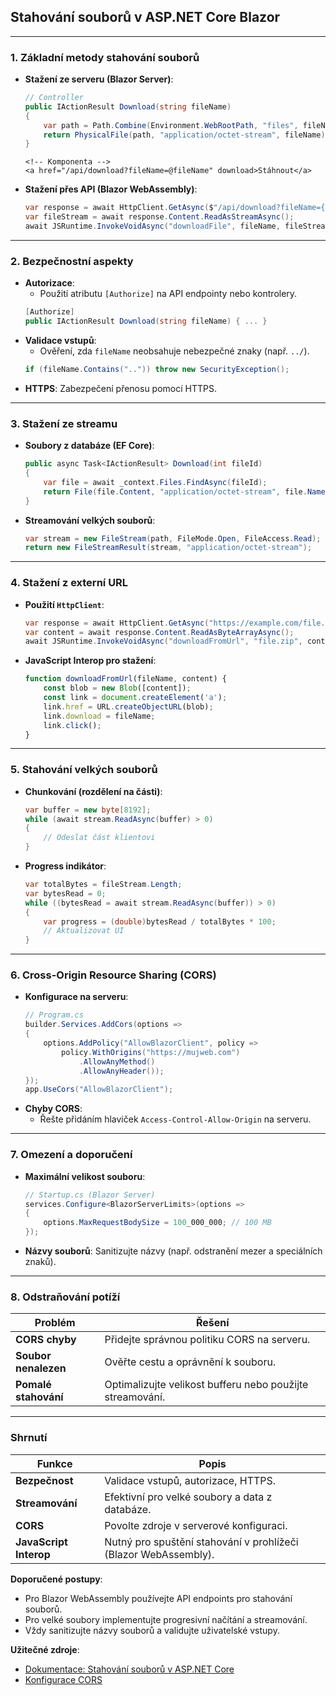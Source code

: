 
## **Stahování souborů v ASP.NET Core Blazor**

---

### **1. Základní metody stahování souborů**  

- **Stažení ze serveru (Blazor Server)**:  
  ```csharp  
  // Controller  
  public IActionResult Download(string fileName)  
  {  
      var path = Path.Combine(Environment.WebRootPath, "files", fileName);  
      return PhysicalFile(path, "application/octet-stream", fileName);  
  }  
  ```  
  ```razor  
  <!-- Komponenta -->  
  <a href="/api/download?fileName=@fileName" download>Stáhnout</a>  
  ```  

- **Stažení přes API (Blazor WebAssembly)**:  
  ```csharp  
  var response = await HttpClient.GetAsync($"/api/download?fileName={fileName}");  
  var fileStream = await response.Content.ReadAsStreamAsync();  
  await JSRuntime.InvokeVoidAsync("downloadFile", fileName, fileStream);  
  ```  

---

### **2. Bezpečnostní aspekty** 

- **Autorizace**:  
  - Použití atributu `[Authorize]` na API endpointy nebo kontrolery.  
  ```csharp  
  [Authorize]  
  public IActionResult Download(string fileName) { ... }  
  ```  
- **Validace vstupů**:  
  - Ověření, zda `fileName` neobsahuje nebezpečné znaky (např. `../`).  
  ```csharp  
  if (fileName.Contains("..")) throw new SecurityException();  
  ```  
- **HTTPS**: Zabezpečení přenosu pomocí HTTPS.  

---

### **3. Stažení ze streamu** 

- **Soubory z databáze (EF Core)**:  
  ```csharp  
  public async Task<IActionResult> Download(int fileId)  
  {  
      var file = await _context.Files.FindAsync(fileId);  
      return File(file.Content, "application/octet-stream", file.Name);  
  }  
  ```  
- **Streamování velkých souborů**:  
  ```csharp  
  var stream = new FileStream(path, FileMode.Open, FileAccess.Read);  
  return new FileStreamResult(stream, "application/octet-stream");  
  ```  

---

### **4. Stažení z externí URL** 

- **Použití `HttpClient`**:  
  ```csharp  
  var response = await HttpClient.GetAsync("https://example.com/file.zip");  
  var content = await response.Content.ReadAsByteArrayAsync();  
  await JSRuntime.InvokeVoidAsync("downloadFromUrl", "file.zip", content);  
  ```  
- **JavaScript Interop pro stažení**:  
  ```javascript  
  function downloadFromUrl(fileName, content) {  
      const blob = new Blob([content]);  
      const link = document.createElement('a');  
      link.href = URL.createObjectURL(blob);  
      link.download = fileName;  
      link.click();  
  }  
  ```  

---

### **5. Stahování velkých souborů**  

- **Chunkování (rozdělení na části)**:  
  ```csharp  
  var buffer = new byte[8192];  
  while (await stream.ReadAsync(buffer) > 0)  
  {  
      // Odeslat část klientovi  
  }  
  ```  
- **Progress indikátor**:  
  ```csharp  
  var totalBytes = fileStream.Length;  
  var bytesRead = 0;  
  while ((bytesRead = await stream.ReadAsync(buffer)) > 0)  
  {  
      var progress = (double)bytesRead / totalBytes * 100;  
      // Aktualizovat UI  
  }  
  ```  

---

### **6. Cross-Origin Resource Sharing (CORS)**  

- **Konfigurace na serveru**:  
  ```csharp  
  // Program.cs  
  builder.Services.AddCors(options =>  
  {  
      options.AddPolicy("AllowBlazorClient", policy =>  
          policy.WithOrigins("https://mujweb.com")  
              .AllowAnyMethod()  
              .AllowAnyHeader());  
  });  
  app.UseCors("AllowBlazorClient");  
  ```  
- **Chyby CORS**:  
  - Řešte přidáním hlaviček `Access-Control-Allow-Origin` na serveru.  

---

### **7. Omezení a doporučení** 

- **Maximální velikost souboru**:  
  ```csharp  
  // Startup.cs (Blazor Server)  
  services.Configure<BlazorServerLimits>(options =>  
  {  
      options.MaxRequestBodySize = 100_000_000; // 100 MB  
  });  
  ```  
- **Názvy souborů**: Sanitizujte názvy (např. odstranění mezer a speciálních znaků).  

---

### **8. Odstraňování potíží**  

| **Problém**                | **Řešení**                                  |  
|----------------------------|--------------------------------------------|  
| **CORS chyby**             | Přidejte správnou politiku CORS na serveru. |  
| **Soubor nenalezen**       | Ověřte cestu a oprávnění k souboru.         |  
| **Pomalé stahování**       | Optimalizujte velikost bufferu nebo použijte streamování. |  

---

### **Shrnutí**  

| **Funkce**               | **Popis**                                                                 |  
|--------------------------|---------------------------------------------------------------------------|  
| **Bezpečnost**           | Validace vstupů, autorizace, HTTPS.                                       |  
| **Streamování**          | Efektivní pro velké soubory a data z databáze.                            |  
| **CORS**                 | Povolte zdroje v serverové konfiguraci.                                   |  
| **JavaScript Interop**   | Nutný pro spuštění stahování v prohlížeči (Blazor WebAssembly).           |  

**Doporučené postupy**:  
- Pro Blazor WebAssembly používejte API endpoints pro stahování souborů.  
- Pro velké soubory implementujte progresivní načítání a streamování.  
- Vždy sanitizujte názvy souborů a validujte uživatelské vstupy.  

**Užitečné zdroje**:  
- [Dokumentace: Stahování souborů v ASP.NET Core](https://learn.microsoft.com/cs-cz/aspnet/core/mvc/models/file-uploads)  
- [Konfigurace CORS](https://learn.microsoft.com/cs-cz/aspnet/core/security/cors)

